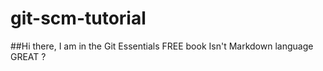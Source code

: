 # git-scm-tutorial
##Hi there,  I am in the Git Essentials FREE book
  Isn't Markdown language GREAT ?
